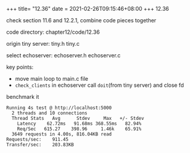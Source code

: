 +++
title= "12.36"
date = 2021-02-26T09:15:46+08:00
+++
12.36

check section 11.6 and 12.2.1, combine code pieces together

code directory: chapter12/code/12.36

origin tiny server: tiny.h tiny.c

select echoserver: echoserver.h echoserver.c

key points:
- move main loop to main.c file
- `check_clients` in echoserver call `doit`(from tiny server) and close fd

benchmark it

    Running 4s test @ http://localhost:5000
      2 threads and 10 connections
      Thread Stats   Avg      Stdev     Max   +/- Stdev
        Latency    62.72ms   91.68ms 368.55ms   82.94%
        Req/Sec   615.27    398.96     1.46k    65.91%
      3649 requests in 4.00s, 816.04KB read
    Requests/sec:    911.45
    Transfer/sec:    203.83KB
